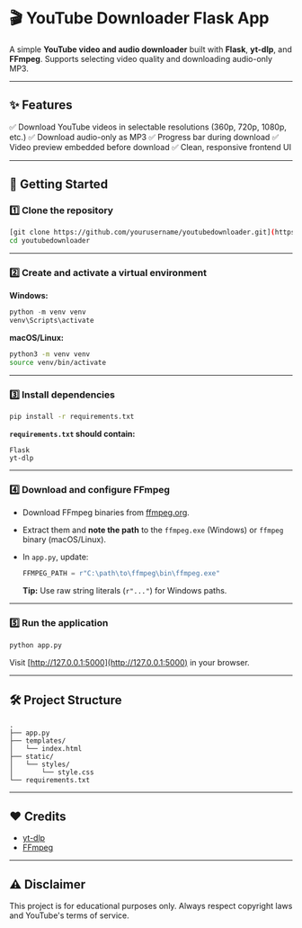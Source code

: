 # 🎬 YouTube Downloader Flask App

A simple **YouTube video and audio downloader** built with **Flask**, **yt-dlp**, and **FFmpeg**.
Supports selecting video quality and downloading audio-only MP3.

---

## ✨ Features

✅ Download YouTube videos in selectable resolutions (360p, 720p, 1080p, etc.)
✅ Download audio-only as MP3
✅ Progress bar during download
✅ Video preview embedded before download
✅ Clean, responsive frontend UI

---

## 🚀 Getting Started

### 1️⃣ Clone the repository

```bash
[git clone https://github.com/yourusername/youtubedownloader.git](https://github.com/OmarAsh-Dev/youtubedownloader.git)
cd youtubedownloader
```

---

### 2️⃣ Create and activate a virtual environment

**Windows:**

```powershell
python -m venv venv
venv\Scripts\activate
```

**macOS/Linux:**

```bash
python3 -m venv venv
source venv/bin/activate
```

---

### 3️⃣ Install dependencies

```bash
pip install -r requirements.txt
```

**`requirements.txt` should contain:**

```
Flask
yt-dlp
```

---

### 4️⃣ Download and configure FFmpeg

* Download FFmpeg binaries from [ffmpeg.org](https://ffmpeg.org/download.html).
* Extract them and **note the path** to the `ffmpeg.exe` (Windows) or `ffmpeg` binary (macOS/Linux).
* In `app.py`, update:

  ```python
  FFMPEG_PATH = r"C:\path\to\ffmpeg\bin\ffmpeg.exe"
  ```

  **Tip:** Use raw string literals (`r"..."`) for Windows paths.

---

### 5️⃣ Run the application

```bash
python app.py
```

Visit [http://127.0.0.1:5000](http://127.0.0.1:5000) in your browser.

---

## 🛠️ Project Structure

```
.
├── app.py
├── templates/
│   └── index.html
├── static/
│   └── styles/
│       └── style.css
└── requirements.txt
```

---

## ❤️ Credits

* [yt-dlp](https://github.com/yt-dlp/yt-dlp)
* [FFmpeg](https://ffmpeg.org/)

---

## ⚠️ Disclaimer

This project is for educational purposes only.
Always respect copyright laws and YouTube's terms of service.

